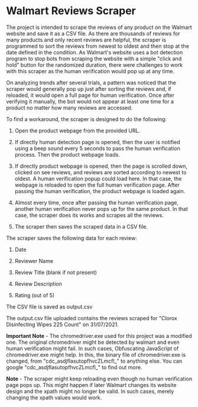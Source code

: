 # Walmart Reviews Scraper
The project is intended to scrape the reviews of any product on the Walmart website and save it as a CSV file. 
As there are thousands of reviews for many products and only recent reviews are helpful, the scraper is programmed to sort the reviews from newest to oldest and then stop at the date defined in the condition. 
As Walmart's website uses a bot detection program to stop bots from scraping the website with a simple "click and hold" button for the randomized duration, there were challenges to work with this scraper as the human verification would pop up at any time. 

On analyzing trends after several trials, a pattern was noticed that the scraper would generally pop up just after sorting the reviews and, if reloaded, it would open a full page for human verification. 
Once after verifying it manually, the bot would not appear at least one time for a product no matter how many reviews are accessed. 

To find a workaround, the scraper is designed to do the following:

1. Open the product webpage from the provided URL.

2. If directly human detection page is opened, then the user is notified using a beep sound every 5 seconds to pass the human verification process. Then the product webpage loads.

3. If directly product webpage is opened, then the page is scrolled down, clicked on see reviews, and reviews are sorted according to newest to oldest. A human verification popup could load here. In that case, the webpage is reloaded to open the full human verification page. After passing the human verification, the product webpage is loaded again.

4. Almost every time, once after passing the human verification page, another human verification never pops up for the same product. In that case, the scraper does its works and scrapes all the reviews.

5. The scraper then saves the scraped data in a CSV file.


The scraper saves the following data for each review:

1. Date

2. Reviewer Name

3. Review Title (blank if not present)

4. Review Description

5. Rating (out of 5)


The CSV file is saved as output.csv

The output.csv file uploaded contains the reviews scraped for "Clorox Disinfecting Wipes 225 Count" on 31/07/2021.

**Important Note** - The chromedriver.exe used for this project was a modified one. The original chromedriver might be detected by walmart and even human verification might fail. In such cases, Obfuscating JavaScript of chromedriver.exe might help. In this, the binary file of chromedriver.exe is changed, from "cdc_asdjflasutopfhvcZLmcfl_" to anything else. You can google "cdc_asdjflasutopfhvcZLmcfl_" to find out more.

**Note** - The scraper might keep reloading even though no human verification page pops up. This might happen if later Walmart changes its website design and the xpath might no longer be valid. In such cases, merely changing the xpath values would work.
